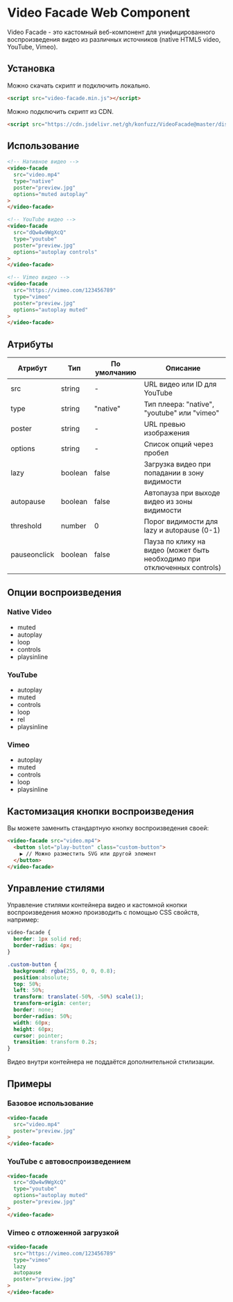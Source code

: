 # Video Facade Web Component

Video Facade - это кастомный веб-компонент для унифицированного воспроизведения видео из различных источников (native HTML5 video, YouTube, Vimeo).

## Установка

Можно скачать скрипт и подключить локально.

```html
<script src="video-facade.min.js"></script>
```

Можно подключить скрипт из CDN.

```html
<script src="https://cdn.jsdelivr.net/gh/konfuzz/VideoFacade@master/dist/video-facade.min.js"></script>
```

## Использование

```html
<!-- Нативное видео -->
<video-facade
  src="video.mp4"
  type="native"
  poster="preview.jpg"
  options="muted autoplay"
>
</video-facade>

<!-- YouTube видео -->
<video-facade
  src="dQw4w9WgXcQ" 
  type="youtube"
  poster="preview.jpg"
  options="autoplay controls"
>
</video-facade>

<!-- Vimeo видео -->
<video-facade
  src="https://vimeo.com/123456789"
  type="vimeo"
  poster="preview.jpg"
  options="autoplay muted"
>
</video-facade>
```

## Атрибуты

| Атрибут | Тип | По умолчанию | Описание |
|---------|-----|--------------|----------|
| src | string | - | URL видео или ID для YouTube |
| type | string | "native" | Тип плеера: "native", "youtube" или "vimeo" |
| poster | string | - | URL превью изображения |
| options | string | - | Список опций через пробел |
| lazy | boolean | false | Загрузка видео при попадании в зону видимости |
| autopause | boolean | false | Автопауза при выходе видео из зоны видимости |
| threshold | number | 0 | Порог видимости для lazy и autopause (0-1) |
| pauseonclick | boolean | false | Пауза по клику на видео (может быть необходимо при отключенных controls) |

## Опции воспроизведения

### Native Video
- muted
- autoplay
- loop
- controls
- playsinline

### YouTube
- autoplay
- muted
- controls
- loop
- rel
- playsinline

### Vimeo
- autoplay
- muted
- controls
- loop
- playsinline

## Кастомизация кнопки воспроизведения

Вы можете заменить стандартную кнопку воспроизведения своей:

```html
<video-facade src="video.mp4">
  <button slot="play-button" class="custom-button">
    ▶️ // Можно разместить SVG или другой элемент
  </button>
</video-facade>
```

## Управление стилями

Управление стилями контейнера видео и кастомной кнопки воспроизведения можно производить с помощью CSS свойств, например:

```css
video-facade {
  border: 1px solid red;
  border-radius: 4px;
}

.custom-button {
  background: rgba(255, 0, 0, 0.8);
  position:absolute;
  top: 50%;
  left: 50%;
  transform: translate(-50%, -50%) scale(1);
  transform-origin: center;
  border: none;
  border-radius: 50%;
  width: 60px;
  height: 60px;
  cursor: pointer;
  transition: transform 0.2s;
}

```

Видео внутри контейнера не поддаётся дополнительной стилизации.

## Примеры

### Базовое использование
```html
<video-facade
  src="video.mp4"
  poster="preview.jpg"
>
</video-facade>
```

### YouTube с автовоспроизведением
```html
<video-facade
  src="dQw4w9WgXcQ"
  type="youtube"
  options="autoplay muted"
  poster="preview.jpg"
>
</video-facade>
```

### Vimeo с отложенной загрузкой
```html
<video-facade
  src="https://vimeo.com/123456789"
  type="vimeo"
  lazy
  autopause
  poster="preview.jpg"
>
</video-facade>
```

